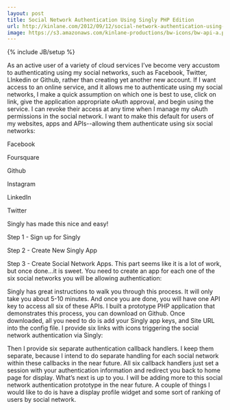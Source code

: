 ```yaml
---
layout: post
title: Social Network Authentication Using Singly PHP Edition
url: http://kinlane.com/2012/09/12/social-network-authentication-using-singly-php-edition/
image: https://s3.amazonaws.com/kinlane-productions/bw-icons/bw-api-a.png
---
```

{% include JB/setup %}

As an active user of a variety of cloud services I&rsquo;ve become very accustom to authenticating using my social networks, such as Facebook, Twitter, LInkedin or Github,  rather than creating yet another new account.
If I want access to an online service, and it allows me to authenticate using my social networks, I make a quick assumption on which one is best to use, click on link, give the application appropriate oAuth approval, and begin using the service. I can revoke their access at any time when I manage my oAuth permissions in the social network.
I want to make this default for users of my websites, apps and APIs--allowing them authenticate using six social networks:




Facebook

Foursquare

Github



Instagram

LinkedIn

Twitter



Singly has made this nice and easy!




Step 1 - Sign up for Singly



Step 2 - Create New Singly App





Step 3 - Create Social Network Apps.  This part seems like it is a lot of work, but once done...it is sweet.  You need to create an app for each one of the six social networks you will be allowing authentication:




















Singly has great instructions to walk you through this process.  It will only take you about 5-10 minutes.  And once you are done, you will have one API key to access all six of these APIs.
I built a prototype PHP application that demonstrates this process, you can download on Github.  Once downloaded, all you need to do is add your Singly app keys, and Site URL into the config file.
I provide six links with icons triggering the social network authentication via Singly:

Then I provide six separate authentication callback handlers.  I keep them separate, because I intend to do separate handling for each social network within these callbacks in the near future.
All six callback handlers just set a session with your authentication information and redirect you back to home page for display.  What&rsquo;s next is up to you.
I will be adding more to this social network authentication prototype in the near future.  A couple of things I would like to do is have a display profile widget and some sort of ranking of users by social network.